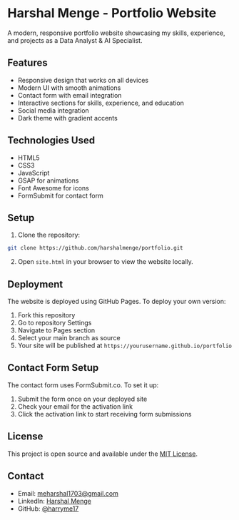# Harshal Menge - Portfolio Website

A modern, responsive portfolio website showcasing my skills, experience, and projects as a Data Analyst & AI Specialist.

## Features

- Responsive design that works on all devices
- Modern UI with smooth animations
- Contact form with email integration
- Interactive sections for skills, experience, and education
- Social media integration
- Dark theme with gradient accents

## Technologies Used

- HTML5
- CSS3
- JavaScript
- GSAP for animations
- Font Awesome for icons
- FormSubmit for contact form

## Setup

1. Clone the repository:
```bash
git clone https://github.com/harshalmenge/portfolio.git
```

2. Open `site.html` in your browser to view the website locally.

## Deployment

The website is deployed using GitHub Pages. To deploy your own version:

1. Fork this repository
2. Go to repository Settings
3. Navigate to Pages section
4. Select your main branch as source
5. Your site will be published at `https://yourusername.github.io/portfolio`

## Contact Form Setup

The contact form uses FormSubmit.co. To set it up:

1. Submit the form once on your deployed site
2. Check your email for the activation link
3. Click the activation link to start receiving form submissions

## License

This project is open source and available under the [MIT License](LICENSE).

## Contact

- Email: meharshal1703@gmail.com
- LinkedIn: [Harshal Menge](https://linkedin.com/in/harshal-menge)
- GitHub: [@harryme17](https://github.com/harryme17) 